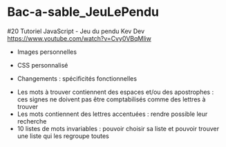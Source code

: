 # Bac-a-sable_JeuLePendu

#20 Tutoriel JavaScript - Jeu du pendu
Kev Dev
https://www.youtube.com/watch?v=Cvy0VBqMliw

+ Images personnelles
+ CSS personnalisé

+ Changements : spécificités fonctionnelles
- Les mots à trouver contiennent des espaces et/ou des apostrophes : ces signes ne doivent pas être comptabilisés comme des lettres à trouver
- Les mots contiennent des lettres accentuées : rendre possible leur recherche
- 10 listes de mots invariables : pouvoir choisir sa liste et pouvoir trouver une liste qui les regroupe toutes
